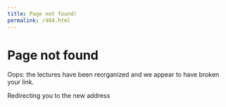 ```yaml
---
title: Page not found!
permalink: /404.html
---
```


# Page not found

Oops: the lectures have been reorganized and we appear to have broken your link.

<p class="loading">Redirecting you to the new address</p>

<br>

<script>
    var timer = setTimeout(function() {
        //window.location='/'
        window.location='https://python-programming.quantecon.org' + window.location.pathname;
    }, 3000);
</script>
